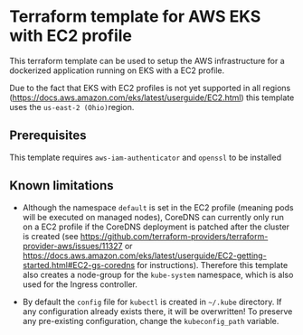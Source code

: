 # Terraform template for AWS EKS with EC2 profile

This terraform template can be used to setup the AWS infrastructure
for a dockerized application running on EKS with a EC2 profile.

Due to the fact that EKS with EC2 profiles is not yet supported in all regions
(https://docs.aws.amazon.com/eks/latest/userguide/EC2.html) this template uses
the `us-east-2 (Ohio)`region.

## Prerequisites
This template requires `aws-iam-authenticator` and `openssl` to be installed

## Known limitations
* Although the namespace `default` is set in the EC2 profile (meaning
pods will be executed on managed nodes), CoreDNS can currently only run
on a EC2 profile if the CoreDNS deployment is patched after the
cluster is created (see https://github.com/terraform-providers/terraform-provider-aws/issues/11327
or https://docs.aws.amazon.com/eks/latest/userguide/EC2-getting-started.html#EC2-gs-coredns
for instructions). Therefore this template also creates a node-group for the `kube-system`
namespace, which is also used for the Ingress controller.

* By default the `config` file for `kubectl` is created in `~/.kube` directory. If any
configuration already exists there, it will be overwritten! To preserve any pre-existing
configuration, change the `kubeconfig_path` variable.